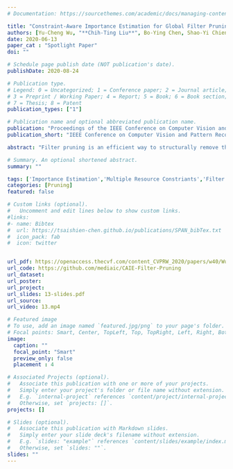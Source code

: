 ```yaml
---
# Documentation: https://sourcethemes.com/academic/docs/managing-content/

title: "Constraint-Aware Importance Estimation for Global Filter Pruning Under Multiple Resource Constraints"
authors: [Yu-Cheng Wu, "**Chih-Ting Liu**", Bo-Ying Chen, Shao-Yi Chien]
date: 2020-06-13
paper_cat : "Spotlight Paper"
doi: ""

# Schedule page publish date (NOT publication's date).
publishDate: 2020-08-24

# Publication type.
# Legend: 0 = Uncategorized; 1 = Conference paper; 2 = Journal article;
# 3 = Preprint / Working Paper; 4 = Report; 5 = Book; 6 = Book section;
# 7 = Thesis; 8 = Patent
publication_types: ["1"]

# Publication name and optional abbreviated publication name.
publication: "Proceedings of the IEEE Conference on Computer Vision and Pattern Recognition Workshops & Joint Workshop on Efficient Deep Learning in Computer Vision"
publication_short: "IEEE Conference on Computer Vision and Pattern Recognition Workshops (CVPRW)"

abstract: "Filter pruning is an efficient way to structurally remove the redundant parameters in convolutional neural network, where at the same time reduces the computation, memory storage and transfer cost. Recent state-of-the-art methods globally estimate the importance of each filter based on its impact to the loss and iteratively remove those with smaller values until the pruned network meets some resource constraints, such as the commonly used number (or ratio) of filter left. However, when there is a more practical constraint like the total number of FLOPs, they ignore its relation to the estimation of filter importance. We propose a novel method called Constraint-Aware Importance Estimation (CAIE) that integrates information of the impact on the given resource into the original importance estimation only based on loss when pruning each filter. Moreover, our CAIE can be generalized to the pruning problem under multiple resource constraints simultaneously. Extensive experiments show that under the same multiple resource constraints, the model pruned with our CAIE method can not only accurately meet the constraints but also achieve the optimal performance results when comparing to existing state-of-the-art methods."

# Summary. An optional shortened abstract.
summary: ""

tags: ['Importance Estimation','Multiple Resource Constriants','Filter Pruning']
categories: [Pruning]
featured: false

# Custom links (optional).
#   Uncomment and edit lines below to show custom links.
#links:
#- name: Bibtex
#  url: https://tsaishien-chen.github.io/publications/SPAN_bibTex.txt
#  icon_pack: fab
#  icon: twitter


url_pdf: https://openaccess.thecvf.com/content_CVPRW_2020/papers/w40/Wu_Constraint-Aware_Importance_Estimation_for_Global_Filter_Pruning_Under_Multiple_Resource_CVPRW_2020_paper.pdf
url_code: https://github.com/mediaic/CAIE-Filter-Pruning
url_dataset:
url_poster: 
url_project:
url_slides: 13-slides.pdf
url_source:
url_video: 13.mp4

# Featured image
# To use, add an image named `featured.jpg/png` to your page's folder. 
# Focal points: Smart, Center, TopLeft, Top, TopRight, Left, Right, BottomLeft, Bottom, BottomRight.
image:
  caption: ""
  focal_point: "Smart"
  preview_only: false
  placement : 4

# Associated Projects (optional).
#   Associate this publication with one or more of your projects.
#   Simply enter your project's folder or file name without extension.
#   E.g. `internal-project` references `content/project/internal-project/index.md`.
#   Otherwise, set `projects: []`.
projects: []

# Slides (optional).
#   Associate this publication with Markdown slides.
#   Simply enter your slide deck's filename without extension.
#   E.g. `slides: "example"` references `content/slides/example/index.md`.
#   Otherwise, set `slides: ""`.
slides: ""
---
```

